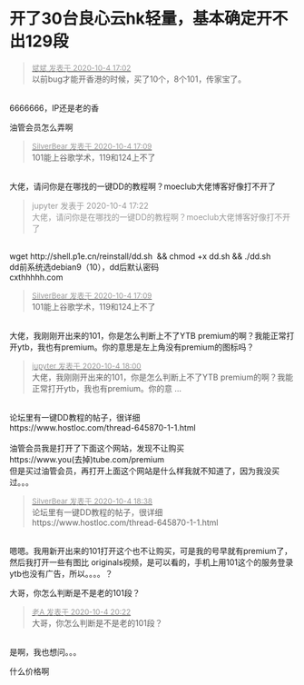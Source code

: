 # 开了30台良心云hk轻量，基本确定开不出129段


<div class="quote"><blockquote><font size="2"><a href="https://www.hostloc.com/forum.php?mod=redirect&amp;goto=findpost&amp;pid=9258129&amp;ptid=750831" target="_blank"><font color="#999999">斌斌 发表于 2020-10-4 17:02</font></a></font><br />
以前bug才能开香港的时候，买了10个，8个101，传家宝了。</blockquote></div><br />
6666666，IP还是老的香<img src="static/image/smiley/default/lol.gif" smilieid="12" border="0" alt="" />

油管会员怎么弄啊

<div class="quote"><blockquote><font size="2"><a href="https://www.hostloc.com/forum.php?mod=redirect&amp;goto=findpost&amp;pid=9258170&amp;ptid=750831" target="_blank"><font color="#999999">SilverBear 发表于 2020-10-4 17:09</font></a></font><br />
101能上谷歌学术，119和124上不了</blockquote></div><br />
大佬，请问你是在哪找的一键DD的教程啊？moeclub大佬博客好像打不开了<img src="static/image/smiley/default/cry.gif" smilieid="4" border="0" alt="" />

<div class="quote"><blockquote><font color="#999999">jupyter 发表于 2020-10-4 17:22</font><br />
<font color="#999999">大佬，请问你是在哪找的一键DD的教程啊？moeclub大佬博客好像打不开了</font></blockquote></div><br />
wget http://shell.p1e.cn/reinstall/dd.sh&nbsp;&nbsp;&amp;&amp; chmod +x dd.sh &amp;&amp; ./dd.sh<br />
dd前系统选debian9（10），dd后默认密码<br />
cxthhhhh.com

<div class="quote"><blockquote><font size="2"><a href="https://www.hostloc.com/forum.php?mod=redirect&amp;goto=findpost&amp;pid=9258170&amp;ptid=750831" target="_blank"><font color="#999999">SilverBear 发表于 2020-10-4 17:09</font></a></font><br />
101能上谷歌学术，119和124上不了</blockquote></div><br />
大佬，我刚刚开出来的101，你是怎么判断上不了YTB premium的啊？我能正常打开ytb，我也有premium。你的意思是左上角没有premium的图标吗？

<div class="quote"><blockquote><font size="2"><a href="https://www.hostloc.com/forum.php?mod=redirect&amp;goto=findpost&amp;pid=9258355&amp;ptid=750831" target="_blank"><font color="#999999">jupyter 发表于 2020-10-4 18:00</font></a></font><br />
大佬，我刚刚开出来的101，你是怎么判断上不了YTB premium的啊？我能正常打开ytb，我也有premium。你的意 ...</blockquote></div><br />
论坛里有一键DD教程的帖子，很详细<br />
https://www.hostloc.com/thread-645870-1-1.html<br />
<br />
油管会员我是打开了下面这个网站，发现不让购买<br />
https://www.you(去掉)tube.com/premium<br />
但是买过油管会员，再打开上面这个网站是什么样我就不知道了，因为我没买过。。。

<div class="quote"><blockquote><font size="2"><a href="https://www.hostloc.com/forum.php?mod=redirect&amp;goto=findpost&amp;pid=9258484&amp;ptid=750831" target="_blank"><font color="#999999">SilverBear 发表于 2020-10-4 18:38</font></a></font><br />
论坛里有一键DD教程的帖子，很详细<br />
https://www.hostloc.com/thread-645870-1-1.html</blockquote></div><br />
嗯嗯。我用新开出来的101打开这个也不让购买，可是我的号早就有premium了，然后我打开一些有图比 originals视频，是可以看的，手机上用101这个的服务登录ytb也没有广告，所以。。。。？

大哥，你怎么判断是不是老的101段？

<div class="quote"><blockquote><font size="2"><a href="https://www.hostloc.com/forum.php?mod=redirect&amp;goto=findpost&amp;pid=9258906&amp;ptid=750831" target="_blank"><font color="#999999">老A 发表于 2020-10-4 20:22</font></a></font><br />
大哥，你怎么判断是不是老的101段？</blockquote></div><br />
是啊，我也想问。。。

什么价格啊
